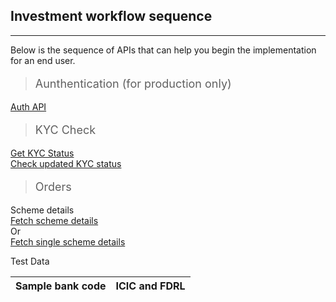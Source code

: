 ## Investment workflow sequence
-------------------------

Below is the sequence of APIs that can help you begin the implementation for an end user.

><p style="font-size:18px">Aunthentication (for production only)</p>

[Auth API](/pages/workflows/cancel-sip-order)
<!--[Auth API](https://fintechprimitives.com/api/#authentication)-->

><p style="font-size:18px">KYC Check</p>

[Get KYC Status](https://fintechprimitives.com/api/#authentication)<br>
[Check updated KYC status](https://fintechprimitives.com/api/#put-refetch-kyc-status)<br>

><p style="font-size:18px">Orders</p>

Scheme details<br>
[Fetch scheme details](https://fintechprimitives.com/api/#get-fund-schemes)<br>
Or<br>
[Fetch single scheme details](https://fintechprimitives.com/api/#get-single-fund-schemes-detail)

Test Data<br>

| Sample bank code | ICIC and FDRL |
|--------------|------------------|
